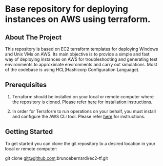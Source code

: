 # Base repository for deploying instances on AWS using terraform. 



## About The Project 

This repository is based on EC2 terraform templates for deploying Windows and Unix VMs on AWS. Its main objective is to provide a simple and fast way of deploying instances on AWS for troubleshooting and generating test environments to approximate environments and carry out simulations. Most of the codebase is using HCL(Hashicorp Configuration Language).



## Prerequisites
   
1. Terraform should be installed on your local or remote computer where the repository is cloned. Please refer [here](https://developer.hashicorp.com/terraform/tutorials/aws-get-started/install-cli) for installation instructions.


2. In order for Terraform to run operations on your behalf, you must install and configure the AWS CLI tool. Please refer [here](https://docs.aws.amazon.com/cli/latest/userguide/getting-started-install.html#getting-started-install-instructions) for instructions.



## Getting Started

To get started you can clone the git repository to a desired location in your local or remote computer:

git clone git@github.com:brunoebernardi/ec2-tf.git
